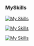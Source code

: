 ### MySkills
[![My Skills](https://skillicons.dev/icons?i=html,css,sass,js,git)](https://skillicons.dev)

[![My Skills](https://skillicons.dev/icons?i=java,py,linux,mysql,nodejs,idea,pycharm,postman,figma,docker&theme=light)](https://skillicons.dev)

[![My Skills](https://skillicons.dev/icons?i=aws,gcp,azure,firebase,terraform,ansible,react&perline=10)](https://skillicons.dev)
